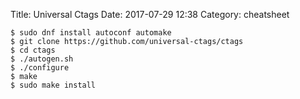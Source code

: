 Title: Universal Ctags
Date: 2017-07-29 12:38
Category: cheatsheet

```text
$ sudo dnf install autoconf automake
$ git clone https://github.com/universal-ctags/ctags
$ cd ctags
$ ./autogen.sh
$ ./configure
$ make
$ sudo make install
```
